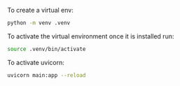 To create a virtual env:
```sh
python -m venv .venv
```

To activate the virtual environment once it is installed run:
```sh
source .venv/bin/activate
```

To activate uvicorn:
```sh
uvicorn main:app --reload
```